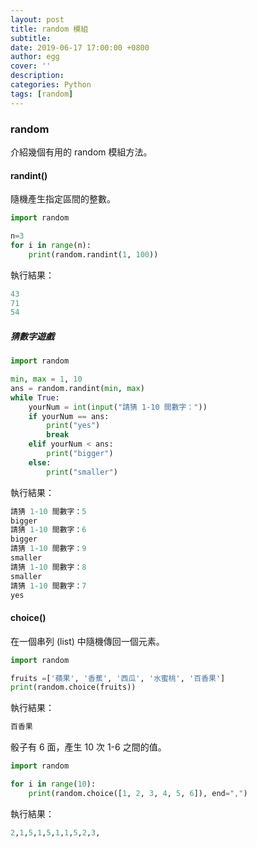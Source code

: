 ```yaml
---
layout: post
title: random 模組
subtitle:
date: 2019-06-17 17:00:00 +0800
author: egg
cover: ''
description:
categories: Python
tags: [random] 
---
```


### random
介紹幾個有用的 random 模組方法。

#### randint()
隨機產生指定區間的整數。

```python
import random

n=3
for i in range(n):
	print(random.randint(1, 100))
```
執行結果：
```python
43
71
54
```

##### 猜數字遊戲
```python
import random

min, max = 1, 10
ans = random.randint(min, max)
while True:
    yourNum = int(input("請猜 1-10 間數字："))
    if yourNum == ans:
        print("yes")
        break
    elif yourNum < ans:
        print("bigger")
    else:
        print("smaller")
```   
執行結果：
```python
請猜 1-10 間數字：5
bigger
請猜 1-10 間數字：6
bigger
請猜 1-10 間數字：9
smaller
請猜 1-10 間數字：8
smaller
請猜 1-10 間數字：7
yes
```

#### choice()
在一個串列 (list) 中隨機傳回一個元素。

```python
import random

fruits =['蘋果', '香蕉', '西瓜', '水蜜桃', '百香果']
print(random.choice(fruits))
```
執行結果：
```python
百香果
```

骰子有 6 面，產生 10 次 1-6 之間的值。
```python
import random

for i in range(10):
    print(random.choice([1, 2, 3, 4, 5, 6]), end=",")
```
執行結果：
```python
2,1,5,1,5,1,1,5,2,3,
```

